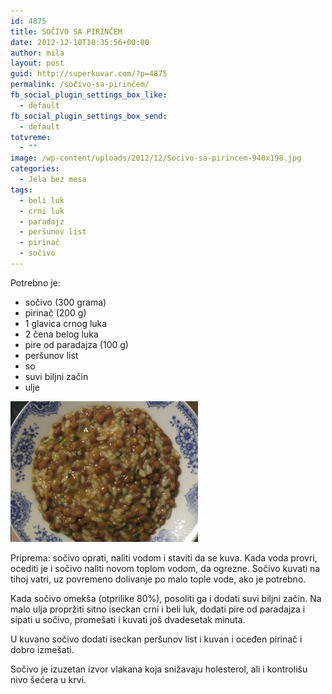 ```yaml
---
id: 4875
title: SOČIVO SA PIRINČEM
date: 2012-12-10T10:35:56+00:00
author: mila
layout: post
guid: http://superkuvar.com/?p=4875
permalink: /sočivo-sa-pirinčem/
fb_social_plugin_settings_box_like:
  - default
fb_social_plugin_settings_box_send:
  - default
totvreme:
  - ""
image: /wp-content/uploads/2012/12/Socivo-sa-pirincem-940x198.jpg
categories:
  - Jela bez mesa
tags:
  - beli luk
  - crni luk
  - paradajz
  - peršunov list
  - pirinač
  - sočivo
---
```

Potrebno je:

  * sočivo (300 grama)
  * pirinač (200 g)
  * 1 glavica crnog luka
  * 2 čena belog luka
  * pire od paradajza (100 g)
  * peršunov list
  * so
  * suvi biljni začin
  * ulje

<img class="alignnone size-medium wp-image-4876" title="Socivo sa pirincem" src="/wp-content/uploads/2012/12/Socivo-sa-pirincem-300x225.jpg" alt="" width="300" height="225" /> 

Priprema: sočivo oprati, naliti vodom i staviti da se kuva. Kada voda provri, ocediti je i sočivo naliti novom toplom vodom, da ogrezne. Sočivo kuvati na tihoj vatri, uz povremeno dolivanje po malo tople vode, ako je potrebno.

Kada sočivo omekša (otprilike 80%), posoliti ga i dodati suvi biljni začin. Na malo ulja propržiti sitno iseckan crni i beli luk, dodati pire od paradajza i sipati u sočivo, promešati i kuvati još dvadesetak minuta.

U kuvano sočivo dodati iseckan peršunov list i kuvan i oceđen pirinač i dobro izmešati.

Sočivo je izuzetan izvor vlakana koja snižavaju holesterol, ali i kontrolišu nivo šećera u krvi.